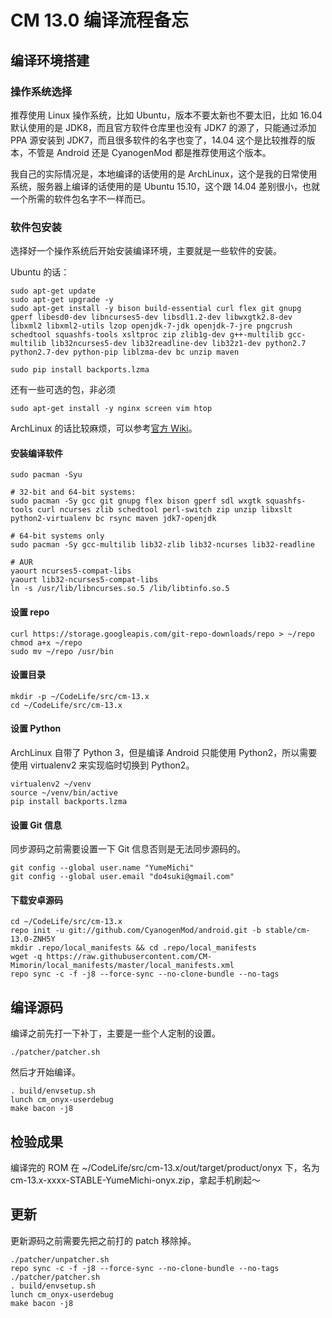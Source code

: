 # CM 13.0 编译流程备忘

## 编译环境搭建

### 操作系统选择
推荐使用 Linux 操作系统，比如 Ubuntu，版本不要太新也不要太旧，比如 16.04 默认使用的是 JDK8，而且官方软件仓库里也没有 JDK7 的源了，只能通过添加 PPA 源安装到 JDK7，而且很多软件的名字也变了，14.04 这个是比较推荐的版本，不管是 Android 还是 CyanogenMod 都是推荐使用这个版本。

我自己的实际情况是，本地编译的话使用的是 ArchLinux，这个是我的日常使用系统，服务器上编译的话使用的是 Ubuntu 15.10，这个跟 14.04 差别很小，也就一个所需的软件包名字不一样而已。

### 软件包安装
选择好一个操作系统后开始安装编译环境，主要就是一些软件的安装。

Ubuntu 的话：
```
sudo apt-get update
sudo apt-get upgrade -y
sudo apt-get install -y bison build-essential curl flex git gnupg gperf libesd0-dev libncurses5-dev libsdl1.2-dev libwxgtk2.8-dev libxml2 libxml2-utils lzop openjdk-7-jdk openjdk-7-jre pngcrush schedtool squashfs-tools xsltproc zip zlib1g-dev g++-multilib gcc-multilib lib32ncurses5-dev lib32readline-dev lib32z1-dev python2.7 python2.7-dev python-pip liblzma-dev bc unzip maven

sudo pip install backports.lzma
```

还有一些可选的包，非必须
```
sudo apt-get install -y nginx screen vim htop
```

ArchLinux 的话比较麻烦，可以参考[官方 Wiki](https://wiki.archlinux.org/index.php/android)。
#### 安装编译软件
```
sudo pacman -Syu

# 32-bit and 64-bit systems:
sudo pacman -Sy gcc git gnupg flex bison gperf sdl wxgtk squashfs-tools curl ncurses zlib schedtool perl-switch zip unzip libxslt python2-virtualenv bc rsync maven jdk7-openjdk

# 64-bit systems only
sudo pacman -Sy gcc-multilib lib32-zlib lib32-ncurses lib32-readline

# AUR
yaourt ncurses5-compat-libs
yaourt lib32-ncurses5-compat-libs
ln -s /usr/lib/libncurses.so.5 /lib/libtinfo.so.5
```

#### 设置 repo
```
curl https://storage.googleapis.com/git-repo-downloads/repo > ~/repo
chmod a+x ~/repo
sudo mv ~/repo /usr/bin
```

#### 设置目录
```
mkdir -p ~/CodeLife/src/cm-13.x
cd ~/CodeLife/src/cm-13.x
```

#### 设置 Python
ArchLinux 自带了 Python 3，但是编译 Android 只能使用 Python2，所以需要使用 virtualenv2 来实现临时切换到 Python2。
```
virtualenv2 ~/venv
source ~/venv/bin/active
pip install backports.lzma
```

#### 设置 Git 信息
同步源码之前需要设置一下 Git 信息否则是无法同步源码的。
```
git config --global user.name "YumeMichi"
git config --global user.email "do4suki@gmail.com"
```

#### 下载安卓源码
```
cd ~/CodeLife/src/cm-13.x
repo init -u git://github.com/CyanogenMod/android.git -b stable/cm-13.0-ZNH5Y
mkdir .repo/local_manifests && cd .repo/local_manifests
wget -q https://raw.githubusercontent.com/CM-Mimorin/local_manifests/master/local_manifests.xml
repo sync -c -f -j8 --force-sync --no-clone-bundle --no-tags
```

## 编译源码
编译之前先打一下补丁，主要是一些个人定制的设置。
```
./patcher/patcher.sh
```
然后才开始编译。
```
. build/envsetup.sh
lunch cm_onyx-userdebug
make bacon -j8
```

## 检验成果
编译完的 ROM 在 ~/CodeLife/src/cm-13.x/out/target/product/onyx 下，名为 cm-13.x-xxxx-STABLE-YumeMichi-onyx.zip，拿起手机刷起～

## 更新
更新源码之前需要先把之前打的 patch 移除掉。
```
./patcher/unpatcher.sh
repo sync -c -f -j8 --force-sync --no-clone-bundle --no-tags
./patcher/patcher.sh
. build/envsetup.sh
lunch cm_onyx-userdebug
make bacon -j8
```
